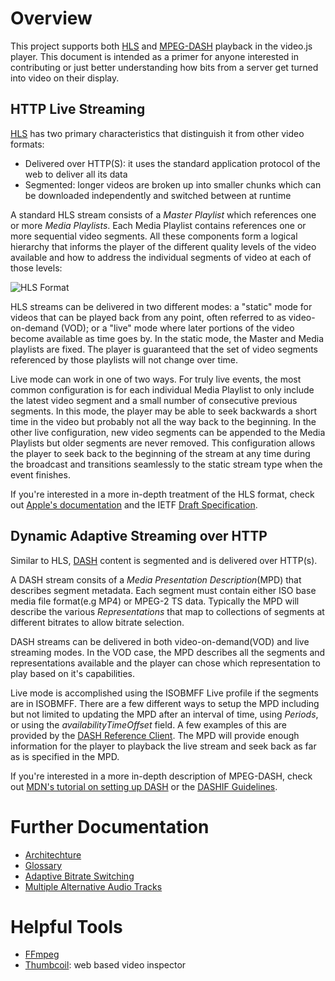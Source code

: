 # Overview
This project supports both [HLS][hls] and [MPEG-DASH][dash] playback in the video.js player. This document is intended as a primer for anyone interested in contributing or just better understanding how bits from a server get turned into video on their display.

## HTTP Live Streaming
[HLS][apple-hls-intro] has two primary characteristics that distinguish it from other video formats:

- Delivered over HTTP(S): it uses the standard application protocol of the web to deliver all its data
- Segmented: longer videos are broken up into smaller chunks which can be downloaded independently and switched between at runtime

A standard HLS stream consists of a *Master Playlist* which references one or more *Media Playlists*. Each Media Playlist contains references one or more sequential video segments. All these components form a logical hierarchy that informs the player of the different quality levels of the video available and how to address the individual segments of video at each of those levels:

![HLS Format](hls-format.png)

HLS streams can be delivered in two different modes: a "static" mode for videos that can be played back from any point, often referred to as video-on-demand (VOD); or a "live" mode where later portions of the video become available as time goes by. In the static mode, the Master and Media playlists are fixed. The player is guaranteed that the set of video segments referenced by those playlists will not change over time.

Live mode can work in one of two ways. For truly live events, the most common configuration is for each individual Media Playlist to only include the latest video segment and a small number of consecutive previous segments. In this mode, the player may be able to seek backwards a short time in the video but probably not all the way back to the beginning. In the other live configuration, new video segments can be appended to the Media Playlists but older segments are never removed. This configuration allows the player to seek back to the beginning of the stream at any time during the broadcast and transitions seamlessly to the static stream type when the event finishes.

If you're interested in a more in-depth treatment of the HLS format, check out [Apple's documentation][apple-hls-intro] and the IETF [Draft Specification][hls-spec].

## Dynamic Adaptive Streaming over HTTP
Similar to HLS, [DASH][dash-wiki] content is segmented and is delivered over HTTP(s).

A DASH stream consits of a *Media Presentation Description*(MPD) that describes segment metadata. Each segment must contain either ISO base media file format(e.g MP4) or MPEG-2 TS data. Typically the MPD will describe the various *Representations* that map to collections of segments at different bitrates to allow bitrate selection.

DASH streams can be delivered in both video-on-demand(VOD) and live streaming modes. In the VOD case, the MPD describes all the segments and representations available and the player can chose which representation to play based on it's capabilities.

Live mode is accomplished using the ISOBMFF Live profile if the segments are in ISOBMFF. There are a few different ways to setup the MPD including but not limited to updating the MPD after an interval of time, using *Periods*, or using the *availabilityTimeOffset* field. A few examples of this are provided by the [DASH Reference Client][dash-if-reference-client]. The MPD will provide enough information for the player to playback the live stream and seek back as far as is specified in the MPD.

If you're interested in a more in-depth description of MPEG-DASH, check out [MDN's tutorial on setting up DASH][mdn-dash-tut] or the [DASHIF Guidelines][dash-if-guide].

# Further Documentation

- [Architechture](arch.md)
- [Glossary](glossary.md)
- [Adaptive Bitrate Switching](bitrate-switching.md)
- [Multiple Alternative Audio Tracks](multiple-alternative-audio-tracks.md)

# Helpful Tools
- [FFmpeg](http://trac.ffmpeg.org/wiki/CompilationGuide)
- [Thumbcoil](http://thumb.co.il/): web based video inspector

[hls]: /docs/intro.md#http-live-streaming
[dash]: /docs/intro.md#dynamic-adaptive-streaming-over-http
[apple-hls-intro]: https://developer.apple.com/library/ios/documentation/NetworkingInternet/Conceptual/StreamingMediaGuide/Introduction/Introduction.html
[hls-spec]: https://datatracker.ietf.org/doc/draft-pantos-http-live-streaming/
[dash-wiki]: https://en.wikipedia.org/wiki/Dynamic_Adaptive_Streaming_over_HTTP
[dash-if-reference-client]: https://reference.dashif.org/dash.js/
[mdn-dash-tut]: https://developer.mozilla.org/en-US/Apps/Fundamentals/Audio_and_video_delivery/Setting_up_adaptive_streaming_media_sources
[dash-if-guide]: http://dashif.org/guidelines/